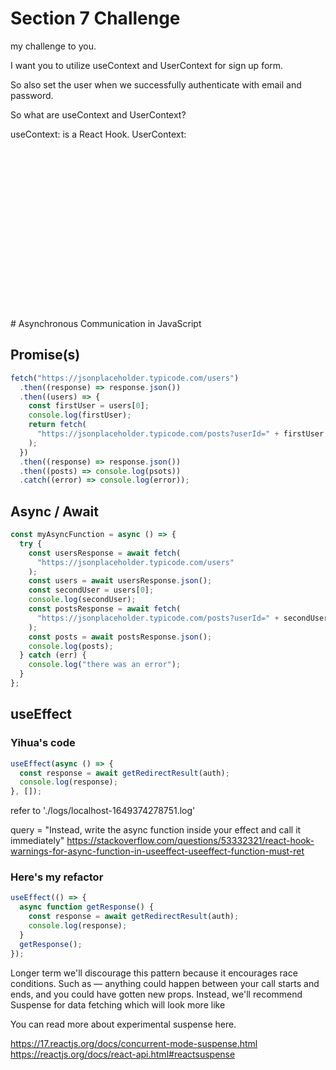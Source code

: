 # Section 7 Challenge

my challenge to you.

I want you to utilize useContext and UserContext for sign up form.

So also set the user when we successfully authenticate with email and password.

So what are useContext and UserContext?

useContext: is a React Hook.
UserContext:

<br />
<br />
<br />
<br />
<br />
<br />
<br />
<br />
<br />
<br />
<br />
<br />
<br />
<br />
<br />
<br />
# Asynchronous Communication in JavaScript

## Promise(s)

```js
fetch("https://jsonplaceholder.typicode.com/users")
  .then((response) => response.json())
  .then((users) => {
    const firstUser = users[0];
    console.log(firstUser);
    return fetch(
      "https://jsonplaceholder.typicode.com/posts?userId=" + firstUser.id
    );
  })
  .then((response) => response.json())
  .then((posts) => console.log(psots))
  .catch((error) => console.log(error));
```

## Async / Await

```js
const myAsyncFunction = async () => {
  try {
    const usersResponse = await fetch(
      "https://jsonplaceholder.typicode.com/users"
    );
    const users = await usersResponse.json();
    const secondUser = users[0];
    console.log(secondUser);
    const postsResponse = await fetch(
      "https://jsonplaceholder.typicode.com/posts?userId=" + secondUser.id
    );
    const posts = await postsResponse.json();
    console.log(posts);
  } catch (err) {
    console.log("there was an error");
  }
};
```

## useEffect

### Yihua's code

```js
useEffect(async () => {
  const response = await getRedirectResult(auth);
  console.log(response);
}, []);
```

refer to './logs/localhost-1649374278751.log'

query = "Instead, write the async function inside your effect and call it immediately"
https://stackoverflow.com/questions/53332321/react-hook-warnings-for-async-function-in-useeffect-useeffect-function-must-ret

### Here's my refactor

```js
useEffect(() => {
  async function getResponse() {
    const response = await getRedirectResult(auth);
    console.log(response);
  }
  getResponse();
});
```

Longer term we'll discourage this pattern because it encourages race conditions. Such as — anything could happen between your call starts and ends, and you could have gotten new props. Instead, we'll recommend Suspense for data fetching which will look more like

You can read more about experimental suspense here.

https://17.reactjs.org/docs/concurrent-mode-suspense.html
https://reactjs.org/docs/react-api.html#reactsuspense
